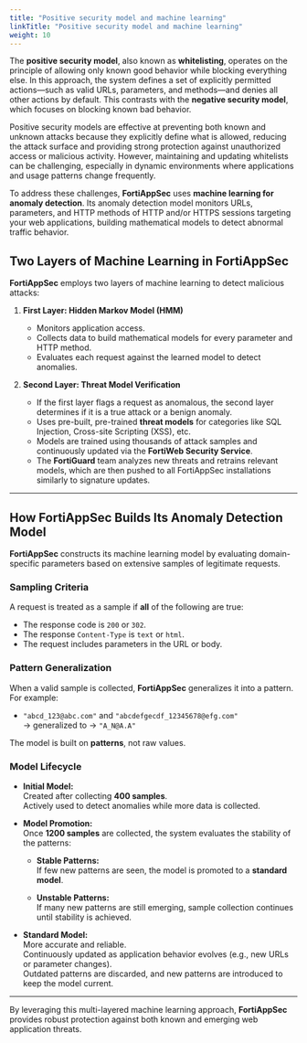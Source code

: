 ```yaml
---
title: "Positive security model and machine learning"
linkTitle: "Positive security model and machine learning"
weight: 10
---
```



The **positive security model**, also known as **whitelisting**, operates on the principle of allowing only known good behavior while blocking everything else. In this approach, the system defines a set of explicitly permitted actions—such as valid URLs, parameters, and methods—and denies all other actions by default. This contrasts with the **negative security model**, which focuses on blocking known bad behavior.

Positive security models are effective at preventing both known and unknown attacks because they explicitly define what is allowed, reducing the attack surface and providing strong protection against unauthorized access or malicious activity. However, maintaining and updating whitelists can be challenging, especially in dynamic environments where applications and usage patterns change frequently.

To address these challenges, **FortiAppSec** uses **machine learning for anomaly detection**. Its anomaly detection model monitors URLs, parameters, and HTTP methods of HTTP and/or HTTPS sessions targeting your web applications, building mathematical models to detect abnormal traffic behavior.

## Two Layers of Machine Learning in FortiAppSec

**FortiAppSec** employs two layers of machine learning to detect malicious attacks:

1. **First Layer: Hidden Markov Model (HMM)**  
   - Monitors application access.
   - Collects data to build mathematical models for every parameter and HTTP method.
   - Evaluates each request against the learned model to detect anomalies.

2. **Second Layer: Threat Model Verification**  
   - If the first layer flags a request as anomalous, the second layer determines if it is a true attack or a benign anomaly.
   - Uses pre-built, pre-trained **threat models** for categories like SQL Injection, Cross-site Scripting (XSS), etc.
   - Models are trained using thousands of attack samples and continuously updated via the **FortiWeb Security Service**.
   - The **FortiGuard** team analyzes new threats and retrains relevant models, which are then pushed to all FortiAppSec installations similarly to signature updates.

---

## How FortiAppSec Builds Its Anomaly Detection Model

**FortiAppSec** constructs its machine learning model by evaluating domain-specific parameters based on extensive samples of legitimate requests.

### Sampling Criteria

A request is treated as a sample if **all** of the following are true:

- The response code is `200` or `302`.
- The response `Content-Type` is `text` or `html`.
- The request includes parameters in the URL or body.

### Pattern Generalization

When a valid sample is collected, **FortiAppSec** generalizes it into a pattern.  
For example:
- `"abcd_123@abc.com"` and `"abcdefgecdf_12345678@efg.com"`  
  → generalized to → `"A_N@A.A"`

The model is built on **patterns**, not raw values.

### Model Lifecycle

- **Initial Model:**  
  Created after collecting **400 samples**.  
  Actively used to detect anomalies while more data is collected.

- **Model Promotion:**  
  Once **1200 samples** are collected, the system evaluates the stability of the patterns:
  
  - **Stable Patterns:**  
    If few new patterns are seen, the model is promoted to a **standard model**.
  
  - **Unstable Patterns:**  
    If many new patterns are still emerging, sample collection continues until stability is achieved.

- **Standard Model:**  
  More accurate and reliable.  
  Continuously updated as application behavior evolves (e.g., new URLs or parameter changes).  
  Outdated patterns are discarded, and new patterns are introduced to keep the model current.

---

By leveraging this multi-layered machine learning approach, **FortiAppSec** provides robust protection against both known and emerging web application threats.
